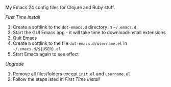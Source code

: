 
My Emacs 24 config files for Clojure and Ruby stuff.

*First Time Install*

1. Create a softlink to the `dot-emacs.d` directory in `~/.emacs.d`
2. Start the GUI Emacs app - it will take time to download/install extensions
3. Quit Emacs
4. Create a softlink to the file `dot-emacs.d/username.el` in `~/.emacs.d/${USER}.el`
5. Start Emacs again to see effect

*Upgrade*

1. Remove all files/folders except `init.el` and `username.el`
2. Follow the steps isted in *First Time Install*

